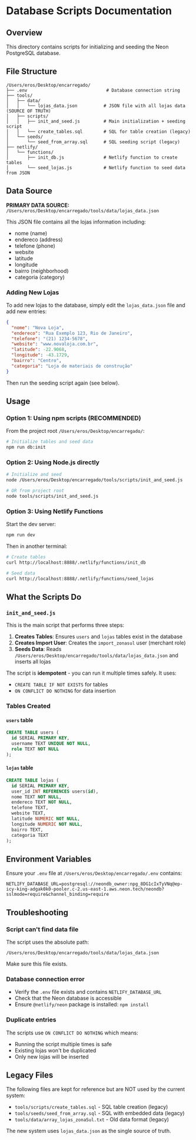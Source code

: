 # Database Scripts Documentation

## Overview

This directory contains scripts for initializing and seeding the Neon PostgreSQL database.

## File Structure

```
/Users/eros/Desktop/encarregado/
├── .env                              # Database connection string
├── tools/
│   ├── data/
│   │   └── lojas_data.json          # JSON file with all lojas data (SOURCE OF TRUTH)
│   ├── scripts/
│   │   ├── init_and_seed.js         # Main initialization + seeding script
│   │   └── create_tables.sql        # SQL for table creation (legacy)
│   └── seeds/
│       └── seed_from_array.sql      # SQL seeding script (legacy)
├── netlify/
│   └── functions/
│       ├── init_db.js               # Netlify function to create tables
│       └── seed_lojas.js            # Netlify function to seed data from JSON
```

## Data Source

**PRIMARY DATA SOURCE:** `/Users/eros/Desktop/encarregado/tools/data/lojas_data.json`

This JSON file contains all the lojas information including:
- nome (name)
- endereco (address)
- telefone (phone)
- website
- latitude
- longitude
- bairro (neighborhood)
- categoria (category)

### Adding New Lojas

To add new lojas to the database, simply edit the `lojas_data.json` file and add new entries:

```json
{
  "nome": "Nova Loja",
  "endereco": "Rua Exemplo 123, Rio de Janeiro",
  "telefone": "(21) 1234-5678",
  "website": "www.novaloja.com.br",
  "latitude": -22.9068,
  "longitude": -43.1729,
  "bairro": "Centro",
  "categoria": "Loja de materiais de construção"
}
```

Then run the seeding script again (see below).

## Usage

### Option 1: Using npm scripts (RECOMMENDED)

From the project root `/Users/eros/Desktop/encarregado/`:

```bash
# Initialize tables and seed data
npm run db:init
```

### Option 2: Using Node.js directly

```bash
# Initialize and seed
node /Users/eros/Desktop/encarregado/tools/scripts/init_and_seed.js

# OR from project root
node tools/scripts/init_and_seed.js
```

### Option 3: Using Netlify Functions

Start the dev server:
```bash
npm run dev
```

Then in another terminal:

```bash
# Create tables
curl http://localhost:8888/.netlify/functions/init_db

# Seed data
curl http://localhost:8888/.netlify/functions/seed_lojas
```

## What the Scripts Do

### `init_and_seed.js`

This is the main script that performs three steps:

1. **Creates Tables**: Ensures `users` and `lojas` tables exist in the database
2. **Creates Import User**: Creates the `import_zonasul` user (merchant role)
3. **Seeds Data**: Reads `/Users/eros/Desktop/encarregado/tools/data/lojas_data.json` and inserts all lojas

The script is **idempotent** - you can run it multiple times safely. It uses:
- `CREATE TABLE IF NOT EXISTS` for tables
- `ON CONFLICT DO NOTHING` for data insertion

### Tables Created

#### `users` table
```sql
CREATE TABLE users (
  id SERIAL PRIMARY KEY,
  username TEXT UNIQUE NOT NULL,
  role TEXT NOT NULL
);
```

#### `lojas` table
```sql
CREATE TABLE lojas (
  id SERIAL PRIMARY KEY,
  user_id INT REFERENCES users(id),
  nome TEXT NOT NULL,
  endereco TEXT NOT NULL,
  telefone TEXT,
  website TEXT,
  latitude NUMERIC NOT NULL,
  longitude NUMERIC NOT NULL,
  bairro TEXT,
  categoria TEXT
);
```

## Environment Variables

Ensure your `.env` file at `/Users/eros/Desktop/encarregado/.env` contains:

```
NETLIFY_DATABASE_URL=postgresql://neondb_owner:npg_8DG1cIxTyVNq@ep-icy-king-adgak0k0-pooler.c-2.us-east-1.aws.neon.tech/neondb?sslmode=require&channel_binding=require
```

## Troubleshooting

### Script can't find data file

The script uses the absolute path:
```
/Users/eros/Desktop/encarregado/tools/data/lojas_data.json
```

Make sure this file exists.

### Database connection error

- Verify the `.env` file exists and contains `NETLIFY_DATABASE_URL`
- Check that the Neon database is accessible
- Ensure `@netlify/neon` package is installed: `npm install`

### Duplicate entries

The scripts use `ON CONFLICT DO NOTHING` which means:
- Running the script multiple times is safe
- Existing lojas won't be duplicated
- Only new lojas will be inserted

## Legacy Files

The following files are kept for reference but are NOT used by the current system:

- `tools/scripts/create_tables.sql` - SQL table creation (legacy)
- `tools/seeds/seed_from_array.sql` - SQL with embedded data (legacy)
- `tools/data/array_lojas_zonaSul.txt` - Old data format (legacy)

The new system uses `lojas_data.json` as the single source of truth.
